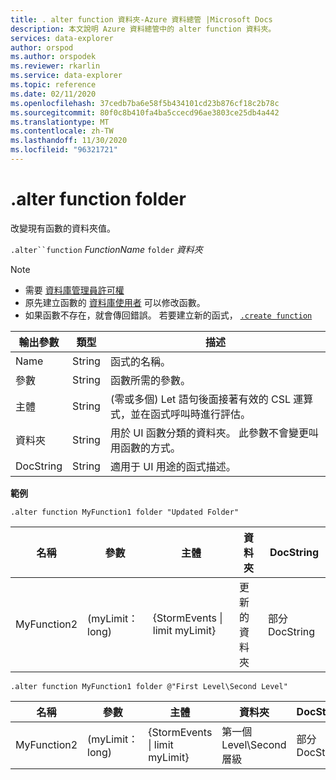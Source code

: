 ```yaml
---
title: . alter function 資料夾-Azure 資料總管 |Microsoft Docs
description: 本文說明 Azure 資料總管中的 alter function 資料夾。
services: data-explorer
author: orspod
ms.author: orspodek
ms.reviewer: rkarlin
ms.service: data-explorer
ms.topic: reference
ms.date: 02/11/2020
ms.openlocfilehash: 37cedb7ba6e58f5b434101cd23b876cf18c2b78c
ms.sourcegitcommit: 80f0c8b410fa4ba5ccecd96ae3803ce25db4a442
ms.translationtype: MT
ms.contentlocale: zh-TW
ms.lasthandoff: 11/30/2020
ms.locfileid: "96321721"
---
```

# <a name="alter-function-folder"></a>.alter function folder

改變現有函數的資料夾值。

`.alter``function` *FunctionName* `folder` *資料夾*

> [!NOTE]
> * 需要 [資料庫管理員許可權](../management/access-control/role-based-authorization.md)
> * 原先建立函數的 [資料庫使用者](../management/access-control/role-based-authorization.md) 可以修改函數。 
> * 如果函數不存在，就會傳回錯誤。 若要建立新的函式， [`.create function`](create-function.md)

|輸出參數 |類型 |描述
|---|---|--- 
|Name  |String |函式的名稱。 
|參數  |String |函數所需的參數。
|主體  |String | (零或多個) Let 語句後面接著有效的 CSL 運算式，並在函式呼叫時進行評估。
|資料夾|String|用於 UI 函數分類的資料夾。 此參數不會變更叫用函數的方式。
|DocString|String|適用于 UI 用途的函式描述。

**範例** 

```kusto
.alter function MyFunction1 folder "Updated Folder"
```
    
|名稱 |參數 |主體|資料夾|DocString
|---|---|---|---|---
|MyFunction2 | (myLimit： long) | {StormEvents &#124; limit myLimit}|更新的資料夾|部分 DocString|

```kusto
.alter function MyFunction1 folder @"First Level\Second Level"
```
    
|名稱 |參數 |主體|資料夾|DocString
|---|---|---|---|---
|MyFunction2 | (myLimit： long) | {StormEvents &#124; limit myLimit}|第一個 Level\Second 層級|部分 DocString|